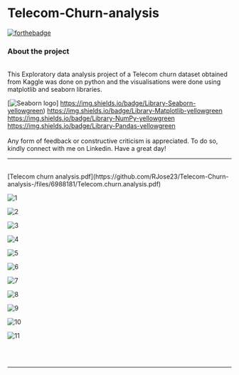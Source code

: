 # Telecom-Churn-analysis
[![forthebadge](https://forthebadge.com/images/badges/powered-by-energy-drinks.svg)](https://forthebadge.com)

### About the project
</br>
This Exploratory data analysis project of a Telecom churn dataset obtained from Kaggle was done on python and the visualisations were done using matplotlib and seaborn libraries.

[![Seaborn logo](https://img.shields.io/badge/Library-Seaborn-yellowgreen)]
https://img.shields.io/badge/Library-Seaborn-yellowgreen)
https://img.shields.io/badge/Library-Matplotlib-yellowgreen 
https://img.shields.io/badge/Library-NumPy-yellowgreen 
https://img.shields.io/badge/Library-Pandas-yellowgreen
</br> 
</br>
Any form of feedback or constructive criticism is appreciated. To do so, kindly connect with me on Linkedin. Have a great day! 
</br>
<hr>
</br>
[Telecom churn analysis.pdf](https://github.com/RJose23/Telecom-Churn-analysis-/files/6988181/Telecom.churn.analysis.pdf)

</br>

![1](https://user-images.githubusercontent.com/75290844/129480072-5a30ed52-b07e-4847-a832-a9aaf00b8ae0.jpg)
 
![2](https://user-images.githubusercontent.com/75290844/129480298-6162f916-68b1-459f-8495-797cdf592a91.jpg)
 
![3](https://user-images.githubusercontent.com/75290844/129480299-899cdef4-2303-4777-90b6-a9d84cd8ad42.jpg)

![4](https://user-images.githubusercontent.com/75290844/129480300-7c6c75e3-4c27-40cf-986d-18403f5d8d13.jpg)

![5](https://user-images.githubusercontent.com/75290844/129480301-811c614e-908e-412d-b890-d603664f0cd7.jpg)

 ![6](https://user-images.githubusercontent.com/75290844/129480289-93d0d094-4366-4c40-b5d8-db563379fe2d.jpg)
 
![7](https://user-images.githubusercontent.com/75290844/129480292-563cb4d9-563d-43b6-ad7f-e1fca2527841.jpg)

![8](https://user-images.githubusercontent.com/75290844/129480293-7b6ae119-a913-4e31-b6b6-4127e184f057.jpg)

![9](https://user-images.githubusercontent.com/75290844/129480294-16aab443-5cb9-46a1-bd78-f720b006748a.jpg)

![10](https://user-images.githubusercontent.com/75290844/129480295-99e75b93-0113-46fd-9be8-517f5c38522f.jpg)

![11](https://user-images.githubusercontent.com/75290844/129480296-a7c3a469-8925-4110-b26b-2f8fb04d4e1c.jpg)

</br>
</br>
<hr>
